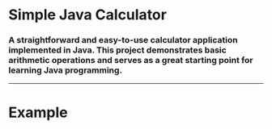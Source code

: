 # Simple Java Calculator
### A straightforward and easy-to-use calculator application implemented in Java. This project demonstrates basic arithmetic operations and serves as a great starting point for learning Java programming.
---
# Example
